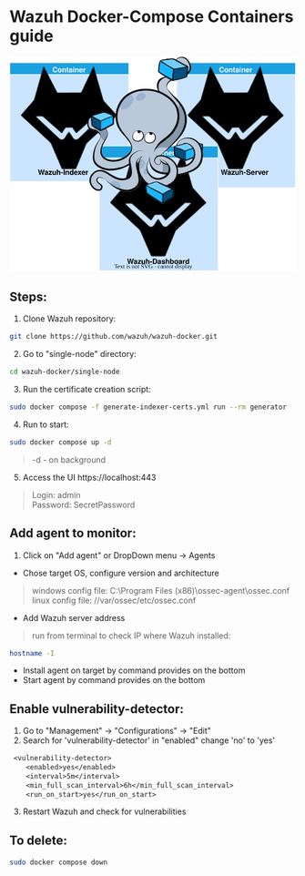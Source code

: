 <h1>Wazuh Docker-Compose Containers guide</h1>
<p align="center">
<img src="https://github.com/Joska99/joska/blob/main/docker/docker-compose/wazuh/diagram.drawio.svg">
</p>

<h2> Steps: </h2>

1. Clone Wazuh repository:
```bash
git clone https://github.com/wazuh/wazuh-docker.git 
```
2. Go to "single-node" directory:
```bash
cd wazuh-docker/single-node
```
3. Run the certificate creation script:
```bash
sudo docker compose -f generate-indexer-certs.yml run --rm generator
```
4. Run to start:
```bash
sudo docker compose up -d
```
>-d - on background

5. Access the UI https://localhost:443
> Login: admin </br>
> Password: SecretPassword


<h2> Add agent to monitor: </h2>

1. Click on "Add agent" or DropDown menu -> Agents

- Chose target OS, configure version and architecture 
>windows config file: C:\Program Files (x86)\ossec-agent\ossec.conf </br>
>linux config file: //var/ossec/etc/ossec.conf

- Add Wazuh server address
>run from terminal to check IP where Wazuh installed:
```bash
hostname -I
``` 

- Install agent on target by command provides on the bottom
- Start agent by command provides on the bottom

<h2> Enable vulnerability-detector: </h2>

1. Go to "Management" -> "Configurations" -> "Edit"
2. Search for 'vulnerability-detector' in "enabled" change 'no' to 'yes'
```
 <vulnerability-detector>
    <enabled>yes</enabled>
    <interval>5m</interval>
    <min_full_scan_interval>6h</min_full_scan_interval>
    <run_on_start>yes</run_on_start>
```
3. Restart Wazuh and check for vulnerabilities

<h2> To delete: </h2>

```Bash
sudo docker compose down
```